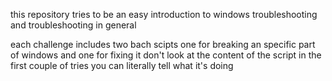 this repository tries to be an easy introduction to windows troubleshooting and troubleshooting in general

each challenge includes two bach scipts one for breaking an specific part of windows and one for fixing it
don't look at the content of the script in the first couple of tries you can literally tell what it's doing
